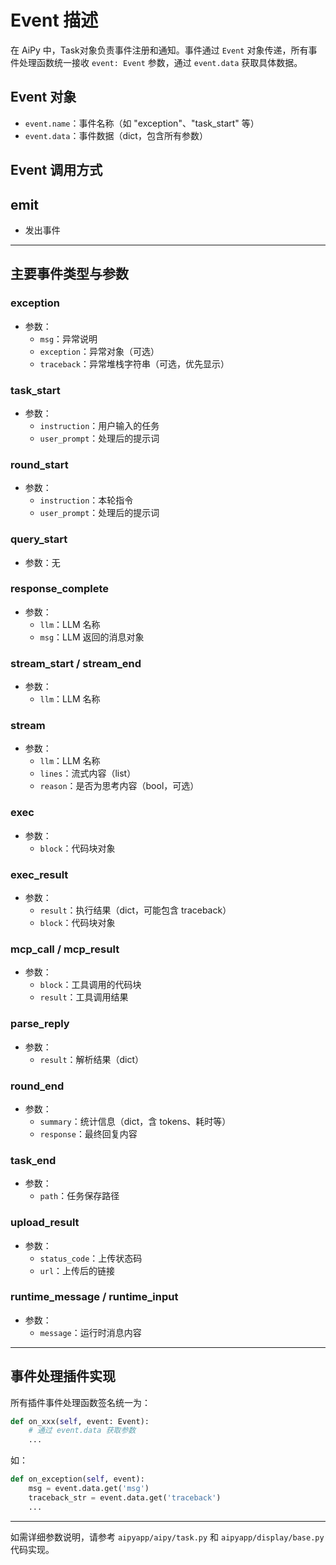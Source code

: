 # Event 描述

在 AiPy 中，Task对象负责事件注册和通知。事件通过 `Event` 对象传递，所有事件处理函数统一接收 `event: Event` 参数，通过 `event.data` 获取具体数据。

## Event 对象

- `event.name`：事件名称（如 "exception"、"task_start" 等）
- `event.data`：事件数据（dict，包含所有参数）

## Event 调用方式

## emit
- 发出事件

---

## 主要事件类型与参数

### exception
- 参数：
  - `msg`：异常说明
  - `exception`：异常对象（可选）
  - `traceback`：异常堆栈字符串（可选，优先显示）

### task_start
- 参数：
  - `instruction`：用户输入的任务
  - `user_prompt`：处理后的提示词

### round_start
- 参数：
  - `instruction`：本轮指令
  - `user_prompt`：处理后的提示词

### query_start
- 参数：无

### response_complete
- 参数：
  - `llm`：LLM 名称
  - `msg`：LLM 返回的消息对象

### stream_start / stream_end
- 参数：
  - `llm`：LLM 名称

### stream
- 参数：
  - `llm`：LLM 名称
  - `lines`：流式内容（list）
  - `reason`：是否为思考内容（bool，可选）

### exec
- 参数：
  - `block`：代码块对象

### exec_result
- 参数：
  - `result`：执行结果（dict，可能包含 traceback）
  - `block`：代码块对象

### mcp_call / mcp_result
- 参数：
  - `block`：工具调用的代码块
  - `result`：工具调用结果

### parse_reply
- 参数：
  - `result`：解析结果（dict）

### round_end
- 参数：
  - `summary`：统计信息（dict，含 tokens、耗时等）
  - `response`：最终回复内容

### task_end
- 参数：
  - `path`：任务保存路径

### upload_result
- 参数：
  - `status_code`：上传状态码
  - `url`：上传后的链接

### runtime_message / runtime_input
- 参数：
  - `message`：运行时消息内容

---

## 事件处理插件实现

所有插件事件处理函数签名统一为：

```python
def on_xxx(self, event: Event):
    # 通过 event.data 获取参数
    ...
```

如：

```python
def on_exception(self, event):
    msg = event.data.get('msg')
    traceback_str = event.data.get('traceback')
    ...
```

---

如需详细参数说明，请参考 `aipyapp/aipy/task.py` 和 `aipyapp/display/base.py` 代码实现。
